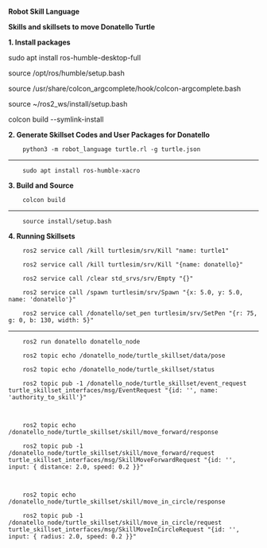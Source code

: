 **Robot Skill Language**

**Skills and skillsets to move Donatello Turtle**


**1. Install packages**

sudo apt install ros-humble-desktop-full
        
source /opt/ros/humble/setup.bash
        
source /usr/share/colcon_argcomplete/hook/colcon-argcomplete.bash
        
source ~/ros2_ws/install/setup.bash
        
colcon build  --symlink-install


**2. Generate Skillset Codes and User Packages for Donatello**

        python3 -m robot_language turtle.rl -g turtle.json
****
        sudo apt install ros-humble-xacro
    

**3. Build and Source**

        colcon build
****
        source install/setup.bash


**4. Running Skillsets**

        ros2 service call /kill turtlesim/srv/Kill "name: turtle1"

        ros2 service call /kill turtlesim/srv/Kill "{name: donatello}"

        ros2 service call /clear std_srvs/srv/Empty "{}"

        ros2 service call /spawn turtlesim/srv/Spawn "{x: 5.0, y: 5.0, name: 'donatello'}"

        ros2 service call /donatello/set_pen turtlesim/srv/SetPen "{r: 75, g: 0, b: 130, width: 5}"


****
        ros2 run donatello donatello_node

        ros2 topic echo /donatello_node/turtle_skillset/data/pose

        ros2 topic echo /donatello_node/turtle_skillset/status

        ros2 topic pub -1 /donatello_node/turtle_skillset/event_request turtle_skillset_interfaces/msg/EventRequest "{id: '', name: 'authority_to_skill'}"



        ros2 topic echo /donatello_node/turtle_skillset/skill/move_forward/response

        ros2 topic pub -1 /donatello_node/turtle_skillset/skill/move_forward/request turtle_skillset_interfaces/msg/SkillMoveForwardRequest "{id: '', input: { distance: 2.0, speed: 0.2 }}"



        ros2 topic echo /donatello_node/turtle_skillset/skill/move_in_circle/response

        ros2 topic pub -1 /donatello_node/turtle_skillset/skill/move_in_circle/request turtle_skillset_interfaces/msg/SkillMoveInCircleRequest "{id: '', input: { radius: 2.0, speed: 0.2 }}"
